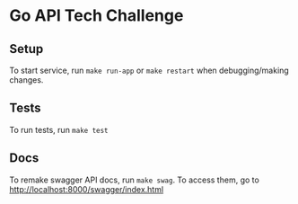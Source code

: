 # Go API Tech Challenge

## Setup

To start service, run `make run-app` or `make restart` when debugging/making changes.

## Tests

To run tests, run `make test`

## Docs

To remake swagger API docs, run `make swag`. To access them, go to <http://localhost:8000/swagger/index.html>
